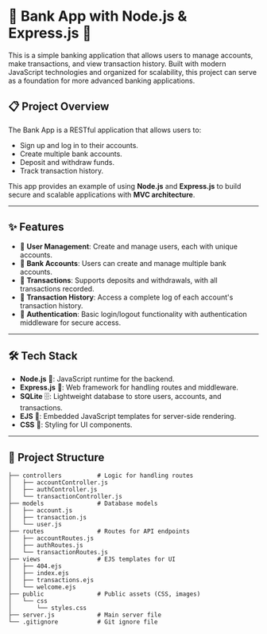 # 💸 Bank App with Node.js & Express.js 🚀

This is a simple banking application that allows users to manage accounts, make transactions, and view transaction history. Built with modern JavaScript technologies and organized for scalability, this project can serve as a foundation for more advanced banking applications.

## 📋 Project Overview

The Bank App is a RESTful application that allows users to:

- Sign up and log in to their accounts.
- Create multiple bank accounts.
- Deposit and withdraw funds.
- Track transaction history.

This app provides an example of using **Node.js** and **Express.js** to build secure and scalable applications with **MVC architecture**.

---

## ✨ Features

- 👥 **User Management**: Create and manage users, each with unique accounts.
- 💼 **Bank Accounts**: Users can create and manage multiple bank accounts.
- 💸 **Transactions**: Supports deposits and withdrawals, with all transactions recorded.
- 📜 **Transaction History**: Access a complete log of each account's transaction history.
- 🔐 **Authentication**: Basic login/logout functionality with authentication middleware for secure access.

---

## 🛠️ Tech Stack

- **Node.js** 🌳: JavaScript runtime for the backend.
- **Express.js** 🚂: Web framework for handling routes and middleware.
- **SQLite** 🗄️: Lightweight database to store users, accounts, and transactions.
- **EJS** 📄: Embedded JavaScript templates for server-side rendering.
- **CSS** 🎨: Styling for UI components.

---

## 📂 Project Structure

```plaintext
├── controllers          # Logic for handling routes
│   ├── accountController.js
│   ├── authController.js
│   └── transactionController.js
├── models               # Database models
│   ├── account.js
│   ├── transaction.js
│   └── user.js
├── routes               # Routes for API endpoints
│   ├── accountRoutes.js
│   ├── authRoutes.js
│   └── transactionRoutes.js
├── views                # EJS templates for UI
│   ├── 404.ejs
│   ├── index.ejs
│   ├── transactions.ejs
│   └── welcome.ejs
├── public               # Public assets (CSS, images)
│   └── css
│       └── styles.css
├── server.js            # Main server file
└── .gitignore           # Git ignore file
```
